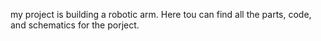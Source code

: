 my project is building a robotic arm. Here tou can find all the parts, code, and schematics for the porject.
